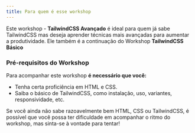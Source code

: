 ```yaml
---
title: Para quem é esse workshop
---
```


Este workshop - **TailwindCSS Avançado** é ideal para quem já sabe TailwindCSS mas deseja aprender técnicas mais avançadas para aumentar a produtividade. Ele também é a continuação do Workshop **TailwindCSS Básico**

### Pré-requisitos do Workshop

Para acompanhar este workshop **é necessário que você:**

- Tenha certa proficiência em HTML e CSS.
- Saiba o básico de TailwindCSS, como instalação, uso, variantes, responsividade, etc.

Se você ainda não sabe razoavelmente bem HTML, CSS ou TailwindCSS, é possível que você possa ter dificuldade em acompanhar o ritmo do workshop, mas sinta-se à vontade para tentar!
